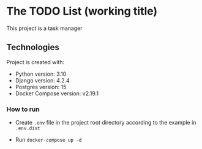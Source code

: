 # The TODO List (working title)
This project is a task manager

## Technologies
Project is created with:
* Python version: 3.10
* Django version: 4.2.4
* Postgres version: 15
* Docker Compose version: v2.19.1

### How to run
* Create `.env` file in the project root directory according to the example in `.env.dist`


* Run `docker-compose up -d`
